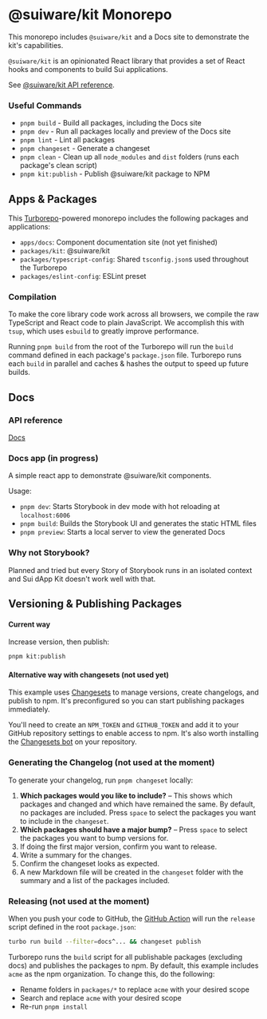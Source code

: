 # @suiware/kit Monorepo

This monorepo includes `@suiware/kit` and a Docs site to demonstrate the kit's capabilities.

`@suiware/kit` is an opinionated React library that provides a set of React hooks and components to build Sui applications.

See [@suiware/kit API reference](https://github.com/suiware/kit/blob/main/packages/kit/docs).

### Useful Commands

- `pnpm build` - Build all packages, including the Docs site
- `pnpm dev` - Run all packages locally and preview of the Docs site
- `pnpm lint` - Lint all packages
- `pnpm changeset` - Generate a changeset
- `pnpm clean` - Clean up all `node_modules` and `dist` folders (runs each package's clean script)
- `pnpm kit:publish` - Publish @suiware/kit package to NPM

## Apps & Packages

This [Turborepo](https://turbo.build/repo)-powered monorepo includes the following packages and applications:

- `apps/docs`: Component documentation site (not yet finished)
- `packages/kit`: @suiware/kit
- `packages/typescript-config`: Shared `tsconfig.json`s used throughout the Turborepo
- `packages/eslint-config`: ESLint preset

### Compilation

To make the core library code work across all browsers, we compile the raw TypeScript and React code to plain JavaScript. We accomplish this with `tsup`, which uses `esbuild` to greatly improve performance.

Running `pnpm build` from the root of the Turborepo will run the `build` command defined in each package's `package.json` file. Turborepo runs each `build` in parallel and caches & hashes the output to speed up future builds.

## Docs

### API reference

[Docs](https://github.com/suiware/kit/blob/main/packages/kit/docs)

### Docs app (in progress)

A simple react app to demonstrate @suiware/kit components.

Usage:

- `pnpm dev`: Starts Storybook in dev mode with hot reloading at `localhost:6006`
- `pnpm build`: Builds the Storybook UI and generates the static HTML files
- `pnpm preview`: Starts a local server to view the generated Docs

### Why not Storybook?

Planned and tried but every Story of Storybook runs in an isolated context and Sui dApp Kit doesn't work well with that.

## Versioning & Publishing Packages

#### Current way

Increase version, then publish:

```bash
pnpm kit:publish
```

#### Alternative way with changesets (not used yet)

This example uses [Changesets](https://github.com/changesets/changesets) to manage versions, create changelogs, and publish to npm. It's preconfigured so you can start publishing packages immediately.

You'll need to create an `NPM_TOKEN` and `GITHUB_TOKEN` and add it to your GitHub repository settings to enable access to npm. It's also worth installing the [Changesets bot](https://github.com/apps/changeset-bot) on your repository.

### Generating the Changelog  (not used at the moment)

To generate your changelog, run `pnpm changeset` locally:

1. **Which packages would you like to include?** – This shows which packages and changed and which have remained the same. By default, no packages are included. Press `space` to select the packages you want to include in the `changeset`.
1. **Which packages should have a major bump?** – Press `space` to select the packages you want to bump versions for.
1. If doing the first major version, confirm you want to release.
1. Write a summary for the changes.
1. Confirm the changeset looks as expected.
1. A new Markdown file will be created in the `changeset` folder with the summary and a list of the packages included.

### Releasing (not used at the moment)

When you push your code to GitHub, the [GitHub Action](https://github.com/changesets/action) will run the `release` script defined in the root `package.json`:

```bash
turbo run build --filter=docs^... && changeset publish
```

Turborepo runs the `build` script for all publishable packages (excluding docs) and publishes the packages to npm. By default, this example includes `acme` as the npm organization. To change this, do the following:

- Rename folders in `packages/*` to replace `acme` with your desired scope
- Search and replace `acme` with your desired scope
- Re-run `pnpm install`
